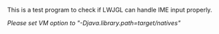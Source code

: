 This is a test program to check if LWJGL can handle IME input properly.

*Please set VM option to "-Djava.library.path=target/natives"*